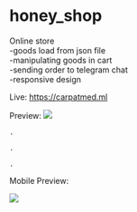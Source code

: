 # honey_shop
Online store    
-goods load from json file  
-manipulating goods in cart  
-sending order to telegram chat  
-responsive design

Live: https://carpatmed.ml

Preview:
![](preview.gif)
  
    .  
    
    .  
    
    .  
      
        
        
Mobile Preview:  
     
![](mobile-preview.gif)
